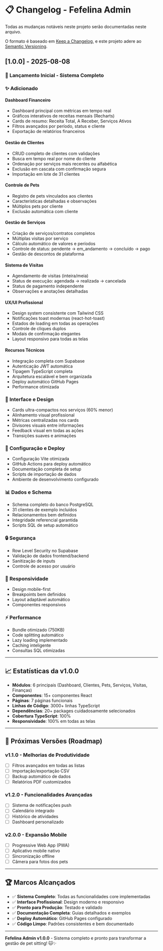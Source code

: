 # 📋 Changelog - Fefelina Admin

Todas as mudanças notáveis neste projeto serão documentadas neste arquivo.

O formato é baseado em [Keep a Changelog](https://keepachangelog.com/pt-BR/1.0.0/),
e este projeto adere ao [Semantic Versioning](https://semver.org/spec/v2.0.0.html).

## [1.0.0] - 2025-08-08

### 🎉 **Lançamento Inicial - Sistema Completo**

### ✨ **Adicionado**

#### **Dashboard Financeiro**
- Dashboard principal com métricas em tempo real
- Gráficos interativos de receitas mensais (Recharts)
- Cards de resumo: Receita Total, A Receber, Serviços Ativos
- Filtros avançados por período, status e cliente
- Exportação de relatórios financeiros

#### **Gestão de Clientes**
- CRUD completo de clientes com validações
- Busca em tempo real por nome do cliente
- Ordenação por serviços mais recentes ou alfabética
- Exclusão em cascata com confirmação segura
- Importação em lote de 31 clientes

#### **Controle de Pets**
- Registro de pets vinculados aos clientes
- Características detalhadas e observações
- Múltiplos pets por cliente
- Exclusão automática com cliente

#### **Gestão de Serviços**
- Criação de serviços/contratos completos
- Múltiplas visitas por serviço
- Cálculo automático de valores e períodos
- Controle de status: pendente → em_andamento → concluído → pago
- Gestão de descontos de plataforma

#### **Sistema de Visitas**
- Agendamento de visitas (inteira/meia)
- Status de execução: agendada → realizada → cancelada
- Status de pagamento independente
- Observações e anotações detalhadas

#### **UX/UI Profissional**
- Design system consistente com Tailwind CSS
- Notificações toast modernas (react-hot-toast)
- Estados de loading em todas as operações
- Controle de cliques duplos
- Modais de confirmação elegantes
- Layout responsivo para todas as telas

#### **Recursos Técnicos**
- Integração completa com Supabase
- Autenticação JWT automática
- Tipagem TypeScript completa
- Arquitetura escalável e bem organizada
- Deploy automático GitHub Pages
- Performance otimizada

### 🎨 **Interface e Design**
- Cards ultra-compactos nos serviços (60% menor)
- Alinhamento visual profissional
- Métricas centralizadas nos cards
- Divisores visuais entre informações
- Feedback visual em todas as ações
- Transições suaves e animações

### 🔧 **Configuração e Deploy**
- Configuração Vite otimizada
- GitHub Actions para deploy automático
- Documentação completa de setup
- Scripts de importação de dados
- Ambiente de desenvolvimento configurado

### 📊 **Dados e Schema**
- Schema completo do banco PostgreSQL
- 31 clientes de exemplo incluídos
- Relacionamentos bem definidos
- Integridade referencial garantida
- Scripts SQL de setup automático

### 🔒 **Segurança**
- Row Level Security no Supabase
- Validação de dados frontend/backend
- Sanitização de inputs
- Controle de acesso por usuário

### 📱 **Responsividade**
- Design mobile-first
- Breakpoints bem definidos
- Layout adaptável automático
- Componentes responsivos

### ⚡ **Performance**
- Bundle otimizado (750KB)
- Code splitting automático
- Lazy loading implementado
- Caching inteligente
- Consultas SQL otimizadas

---

## 📈 **Estatísticas da v1.0.0**
- **Módulos**: 6 principais (Dashboard, Clientes, Pets, Serviços, Visitas, Finanças)
- **Componentes**: 15+ componentes React
- **Páginas**: 7 páginas funcionais
- **Linhas de Código**: 3000+ linhas TypeScript
- **Dependências**: 20+ packages cuidadosamente selecionados
- **Cobertura TypeScript**: 100%
- **Responsividade**: 100% em todas as telas

---

## 🚀 **Próximas Versões (Roadmap)**

### **v1.1.0 - Melhorias de Produtividade**
- [ ] Filtros avançados em todas as listas
- [ ] Importação/exportação CSV
- [ ] Backup automático de dados
- [ ] Relatórios PDF customizados

### **v1.2.0 - Funcionalidades Avançadas**
- [ ] Sistema de notificações push
- [ ] Calendário integrado
- [ ] Histórico de atividades
- [ ] Dashboard personalizado

### **v2.0.0 - Expansão Mobile**
- [ ] Progressive Web App (PWA)
- [ ] Aplicativo mobile nativo
- [ ] Sincronização offline
- [ ] Câmera para fotos dos pets

---

## 🏆 **Marcos Alcançados**

- ✅ **Sistema Completo**: Todas as funcionalidades core implementadas
- ✅ **Interface Profissional**: Design moderno e responsivo
- ✅ **Pronto para Produção**: Testado e validado
- ✅ **Documentação Completa**: Guias detalhados e exemplos
- ✅ **Deploy Automático**: GitHub Pages configurado
- ✅ **Código Limpo**: Padrões consistentes e bem documentado

---

**Fefelina Admin v1.0.0** - Sistema completo e pronto para transformar a gestão de pet sitting! 🐱✨
